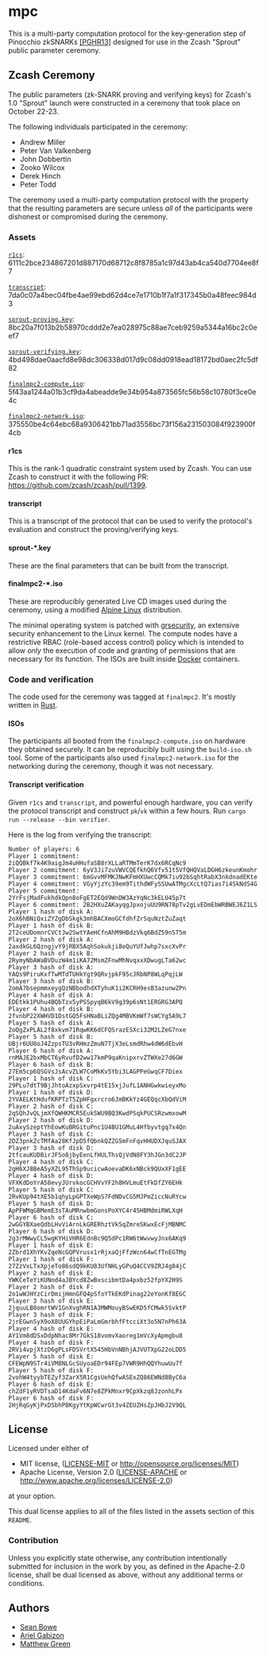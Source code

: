 # mpc

This is a multi-party computation protocol for the key-generation step of Pinocchio zkSNARKs [[PGHR13]](https://eprint.iacr.org/2013/279) designed for use in the Zcash "Sprout" public parameter ceremony.

## Zcash Ceremony

The public parameters (zk-SNARK proving and verifying keys) for Zcash's 1.0 "Sprout" launch
were constructed in a ceremony that took place on October 22-23.

The following individuals participated in the ceremony:

* Andrew Miller
* Peter Van Valkenberg
* John Dobbertin
* Zooko Wilcox
* Derek Hinch
* Peter Todd

The ceremony used a multi-party computation protocol with the property that the resulting
parameters are secure unless _all_ of the participants were dishonest or compromised
during the ceremony.

### Assets

[`r1cs`](https://s3.amazonaws.com/zcashfinalmpc/r1cs): 6111c2bce234867201d887170d68712c8f8785a1c97d43ab4ca540d7704ee8f7

[`transcript`](https://s3.amazonaws.com/zcashfinalmpc/transcript): 7da0c07a4bec04fbe4ae99ebd62d4ce7e1710b1f7a1f317345b0a48feec984d3

[`sprout-proving.key`](https://s3.amazonaws.com/zcashfinalmpc/sprout-proving.key): 8bc20a7f013b2b58970cddd2e7ea028975c88ae7ceb9259a5344a16bc2c0eef7

[`sprout-verifying.key`](https://s3.amazonaws.com/zcashfinalmpc/sprout-verifying.key): 4bd498dae0aacfd8e98dc306338d017d9c08dd0918ead18172bd0aec2fc5df82

[`finalmpc2-compute.iso`](https://s3.amazonaws.com/zcashfinalmpc/finalmpc2-compute.iso): 5f43aa1244a01b3cf9da4abeadde9e34b954a873565fc56b58c10780f3ce0e4c

[`finalmpc2-network.iso`](https://s3.amazonaws.com/zcashfinalmpc/finalmpc2-network.iso): 375550be4c64ebc68a9306421bb71ad3556bc73f156a231503084f923900f4cb

#### r1cs

This is the rank-1 quadratic constraint system used by Zcash. You can use Zcash to construct it with the following PR: <https://github.com/zcash/zcash/pull/1399>.

#### transcript

This is a transcript of the protocol that can be used to verify the protocol's evaluation and construct the proving/verifying keys.

#### sprout-*.key

These are the final parameters that can be built from the transcript.

#### finalmpc2-*.iso

These are reproducibly generated Live CD images used during the ceremony, using a modified [Alpine Linux](https://www.alpinelinux.org/) distribution.

The minimal operating system is patched with [grsecurity](https://grsecurity.net/), an extensive security enhancement to the Linux kernel. The compute nodes have a restrictive RBAC (role-based access control) policy which is intended to allow *only* the execution of code and granting of permissions that are necessary for its function. The ISOs are built inside [Docker](https://www.docker.com/) containers.

### Code and verification

The code used for the ceremony was tagged at `finalmpc2`. It's mostly written in [Rust](https://www.rust-lang.org/).

#### ISOs

The participants all booted from the `finalmpc2-compute.iso` on hardware they obtained securely. It can be reproducibly built using the `build-iso.sh` tool. Some of the participants also used `finalmpc2-network.iso` for the networking during the ceremony, though it was not necessary.

#### Transcript verification

Given `r1cs` and `transcript`, and powerful enough hardware, you can verify the protocol transcript and construct `pk`/`vk` within a few hours. Run `cargo run --release --bin verifier`.

Here is the log from verifying the transcript:

```
Number of players: 6
Player 1 commitment: 2iQQBkf7k4K9aigJm4uHHufaSB8rXLLaRTMmTerK7dx6RCqNc9
Player 2 commitment: 6yV3Ji7zuVWVCQEfkhQ6Vfv51t5VfQHQVaLDGH6zkeunKmohr
Player 3 commitment: 6mGvvMFMKJNwKFmHXUwcCQMk7iu92bSqhtRabX3nkdnadEKte
Player 4 commitment: VGyYjzYc39em9TithdWFySSUwATMgcXcLtQ7ias7i4SkNdS4G
Player 5 commitment: 2YrFsjMadFukhdkQpn8oFgET2EQd9WnDW3AzYqNc3kELU45p7t
Player 6 commitment: 2B2HXuZAKayqgJpxojuUU9RN78pTv2gLvEDmEbWRBWEJ6Z1LS
Player 1 hash of disk A: 2oX6hBNiQxiZYZgDbSkgk3mhBACXmoGCfdhfZrSquNztZuZaqt
Player 1 hash of disk B: 2T2ceUDomnrCVCtJw2SwtYAeHCfnAhM9HBdzVkq6BdZ59nST5m
Player 2 hash of disk A: 2axdkGL6QzngjvY9jRBX5AqhSokukji8eQuYUfJwhp7sxcXvPr
Player 2 hash of disk B: 2RymyNbAWaBVDuzW4m1iKA72MsmZFnwMhNvqxxXDwugLTa62wc
Player 3 hash of disk A: YAQs9PiruKxfTwMTdTUHkYgt9QRvjpkF95cJRbNP8WLqPqjLW
Player 3 hash of disk B: 2omA7bsepmmxeygQzNBbodhdXTyhuK1i2KCRH9esB3azunwZPn
Player 4 hash of disk A: EDEtkk1PUhu4BQbTzx5yPSSpyqB6kV9g39p6sNt1ERGRG3APQ
Player 4 hash of disk B: 2fvnbP22XWHVD1DstGQ5FsHNaBLiZQg4MBVKmWf7sWCYg5A9L7
Player 5 hash of disk A: 2oQgZxPLAL2f8xkvm71RqwKK6dCFQSrazESXci32M2LZeG7nxe
Player 5 hash of disk B: UBjr6UU8oJ4ZzpsTU3vRHmzZmuN7TjX3eLsmdRhw4dW6dEbvH
Player 6 hash of disk A: rnMAJE2bxMbCT6yRvufD2ww17kmP9qaKnipxrvZTWXe27d6GW
Player 6 hash of disk B: 27Em5cp6QSGVsJsAcvZLW7CoMkKv5Ybi3LAGPPeGwqCF7Diex
Player 1 hash of disk C: 29PLu7dtT9BjJhtoAzxpSxvrp4tE15xjJufL1ANHGwkwieyxMo
Player 1 hash of disk D: 2YVAELKtHdufKRPTzT5ZpHFgxrcro6JmBKkYz4GEQqcXbQdViM
Player 2 hash of disk C: 2qSQhJvQLjmXfQWHKMCR5EukSWU9BQ3KwdPSqkPUCSRzwmxowM
Player 2 hash of disk D: 2uAxySzeptYhEowKuBRGituPnc1U4BU1GMuL4Hfbyvtgq7x4Qn
Player 3 hash of disk C: 2DZ3pnkZcTMfAa28KfJpD5fQbnkQZZG5mFnFqvHHUDXJquSJAX
Player 3 hash of disk D: 2tfcauKUDBirJFSo8jbyEenLfHULThsQjVdN8FY3hJGn3dC2JP
Player 4 hash of disk C: 2gH6XJ8BeA5yXZL95ThSp9ucicwAoevaDK6xNBck9QUxXF1gEE
Player 4 hash of disk D: VFXKdDoYrA58evyJUrvkocGCHVvYF2h8HVLmuEtFkDfZY6EHk
Player 5 hash of disk C: 2RvKUp94tXE5b1qhyLpGPTXeWpS7FdNDvCG5MJPmZiccNuRYcw
Player 5 hash of disk D: ApPFWMqGBMemE3sTAuMRnwbmGonsPoXYC4r45HBMdmiRWLXqH
Player 6 hash of disk C: 2wGGYBXaeQdbLHvViArnLkGRERhztVk5qZmreSKwxEcFjMBNMC
Player 6 hash of disk D: 2g3rMWwyCL5wgKYHiVHR6EdnBc9Q5dPc1RW6tWwvwyJnx6AKq9
Player 1 hash of disk E: 2Zbrd1XhYKvZqeNcGQPVrusx1rRjxaQjFfzWcn64wCfTnEGTMg
Player 1 hash of disk F: 27ZzVxLTxXpjeTo86sdQ9kKU83UfNHLyGPuQ4CCV9ZRJ4g84jC
Player 2 hash of disk E: YWKCeTeYiKUNnd4aJBYcd8ZwBxscibmtDa4pxbz52fpYX2H9S
Player 2 hash of disk F: 2o1wWJHYzCirDmijHmnGFQ4pSfoYTkEKdPinag22eYonKf8EGC
Player 3 hash of disk E: 2jquuLB8omrtWV1GnXvghRN1A3MWMouyBSwEKD5fCMwk5SvktP
Player 3 hash of disk F: 2jrEGwnSyX9oX8UUGYhpEiPaLmGmrbhfFtcciXt3o5N7nPh63A
Player 4 hash of disk E: AY1Vm8dDSxDdpNhac8Mr7GkS18vomvXaoreg1mVcXyApmgbu8
Player 4 hash of disk F: 2RVi4vpjXtzD6gPLsFDSVrtX545HbVnNBhjAJVUTXpG22oLDD5
Player 5 hash of disk E: CFEWpN9STr4iVM8NLGcSUyoaEDr94FEp7VWR9HhQQYhuwUu7f
Player 5 hash of disk F: 2vohW4tyybTEZyf3ZarX5R1CgsUehQfwASExZQ86EWNd8ByC6a
Player 6 hash of disk E: chZdF1yRVDTsaD14KdaFv6N7e8ZPkMnxr9CpXkzq8JzonhLPx
Player 6 hash of disk F: 2HjRqGyKjPxDSbhP8KgyYtKpWCwrGt3v4ZEUZHsZpJHbJ2V9QL
```

## License

Licensed under either of

 * MIT license, ([LICENSE-MIT](LICENSE-MIT) or http://opensource.org/licenses/MIT)
 * Apache License, Version 2.0 ([LICENSE-APACHE](LICENSE-APACHE) or http://www.apache.org/licenses/LICENSE-2.0)

at your option.

This dual license applies to all of the files listed in the assets section of this `README`.

### Contribution

Unless you explicitly state otherwise, any contribution intentionally
submitted for inclusion in the work by you, as defined in the Apache-2.0
license, shall be dual licensed as above, without any additional terms or
conditions.

## Authors

* [Sean Bowe](https://github.com/ebfull)
* [Ariel Gabizon](https://github.com/arielgabizon)
* [Matthew Green](https://isi.jhu.edu/~mgreen/)
